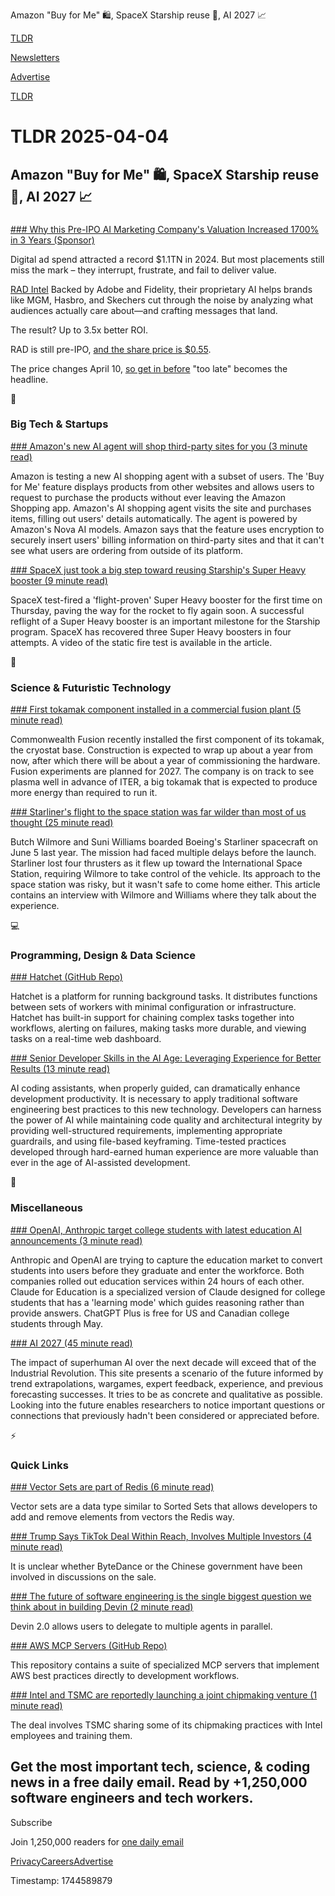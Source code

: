 Amazon "Buy for Me" 🛍, SpaceX Starship reuse 🚀, AI 2027 📈

[TLDR](/)

[Newsletters](/newsletters)

[Advertise](https://advertise.tldr.tech/)

[TLDR](/)

# TLDR 2025-04-04

## Amazon "Buy for Me" 🛍, SpaceX Starship reuse 🚀, AI 2027 📈

### 

[### Why this Pre-IPO AI Marketing Company's Valuation Increased 1700% in 3 Years (Sponsor)](https://invest.radintel.ai/?utm_source=email&amp;utm_medium=paid-partnership_&amp;utm_campaign=partnershiprad000055__15668663975)

Digital ad spend attracted a record $1.1TN in 2024. But most placements still miss the mark – they interrupt, frustrate, and fail to deliver value.

[RAD Intel](https://invest.radintel.ai/?utm_source=email&utm_medium=paid-partnership_&utm_campaign=partnershiprad000055__15668663975) Backed by Adobe and Fidelity, their proprietary AI helps brands like MGM, Hasbro, and Skechers cut through the noise by analyzing what audiences actually care about—and crafting messages that land.

The result? Up to 3.5x better ROI.

RAD is still pre-IPO, [and the share price is $0.55](https://invest.radintel.ai/?utm_source=email&utm_medium=paid-partnership_&utm_campaign=partnershiprad000055__15668663975).

The price changes April 10, [so get in before](https://invest.radintel.ai/?utm_source=email&utm_medium=paid-partnership_&utm_campaign=partnershiprad000055__15668663975) "too late" becomes the headline.

📱

### Big Tech & Startups

[### Amazon's new AI agent will shop third-party sites for you (3 minute read)](https://techcrunch.com/2025/04/03/amazons-new-ai-agent-will-shop-third-party-stores-for-you/?utm_source=tldrnewsletter)

Amazon is testing a new AI shopping agent with a subset of users. The 'Buy for Me' feature displays products from other websites and allows users to request to purchase the products without ever leaving the Amazon Shopping app. Amazon's AI shopping agent visits the site and purchases items, filling out users' details automatically. The agent is powered by Amazon's Nova AI models. Amazon says that the feature uses encryption to securely insert users' billing information on third-party sites and that it can't see what users are ordering from outside of its platform.

[### SpaceX just took a big step toward reusing Starship's Super Heavy booster (9 minute read)](https://arstechnica.com/space/2025/04/spacex-just-took-a-big-step-toward-reusing-starships-super-heavy-booster/?utm_source=tldrnewsletter)

SpaceX test-fired a 'flight-proven' Super Heavy booster for the first time on Thursday, paving the way for the rocket to fly again soon. A successful reflight of a Super Heavy booster is an important milestone for the Starship program. SpaceX has recovered three Super Heavy boosters in four attempts. A video of the static fire test is available in the article.

🚀

### Science & Futuristic Technology

[### First tokamak component installed in a commercial fusion plant (5 minute read)](https://arstechnica.com/science/2025/04/commercial-fusion-power-companies-moving-toward-test-systems/?utm_source=tldrnewsletter)

Commonwealth Fusion recently installed the first component of its tokamak, the cryostat base. Construction is expected to wrap up about a year from now, after which there will be about a year of commissioning the hardware. Fusion experiments are planned for 2027. The company is on track to see plasma well in advance of ITER, a big tokamak that is expected to produce more energy than required to run it.

[### Starliner's flight to the space station was far wilder than most of us thought (25 minute read)](https://arstechnica.com/space/2025/04/the-harrowing-story-of-what-flying-starliner-was-like-when-its-thrusters-failed/?utm_source=tldrnewsletter)

Butch Wilmore and Suni Williams boarded Boeing's Starliner spacecraft on June 5 last year. The mission had faced multiple delays before the launch. Starliner lost four thrusters as it flew up toward the International Space Station, requiring Wilmore to take control of the vehicle. Its approach to the space station was risky, but it wasn't safe to come home either. This article contains an interview with Wilmore and Williams where they talk about the experience.

💻

### Programming, Design & Data Science

[### Hatchet (GitHub Repo)](https://github.com/hatchet-dev/hatchet?utm_source=tldrnewsletter)

Hatchet is a platform for running background tasks. It distributes functions between sets of workers with minimal configuration or infrastructure. Hatchet has built-in support for chaining complex tasks together into workflows, alerting on failures, making tasks more durable, and viewing tasks on a real-time web dashboard.

[### Senior Developer Skills in the AI Age: Leveraging Experience for Better Results (13 minute read)](https://manuel.kiessling.net/2025/03/31/how-seasoned-developers-can-achieve-great-results-with-ai-coding-agents/?utm_source=tldrnewsletter)

AI coding assistants, when properly guided, can dramatically enhance development productivity. It is necessary to apply traditional software engineering best practices to this new technology. Developers can harness the power of AI while maintaining code quality and architectural integrity by providing well-structured requirements, implementing appropriate guardrails, and using file-based keyframing. Time-tested practices developed through hard-earned human experience are more valuable than ever in the age of AI-assisted development.

🎁

### Miscellaneous

[### OpenAI, Anthropic target college students with latest education AI announcements (3 minute read)](https://www.cnbc.com/2025/04/03/openai-anthropic-target-college-students-with-education-ai-services.html?utm_source=tldrnewsletter)

Anthropic and OpenAI are trying to capture the education market to convert students into users before they graduate and enter the workforce. Both companies rolled out education services within 24 hours of each other. Claude for Education is a specialized version of Claude designed for college students that has a 'learning mode' which guides reasoning rather than provide answers. ChatGPT Plus is free for US and Canadian college students through May.

[### AI 2027 (45 minute read)](https://ai-2027.com/?utm_source=tldrnewsletter)

The impact of superhuman AI over the next decade will exceed that of the Industrial Revolution. This site presents a scenario of the future informed by trend extrapolations, wargames, expert feedback, experience, and previous forecasting successes. It tries to be as concrete and qualitative as possible. Looking into the future enables researchers to notice important questions or connections that previously hadn't been considered or appreciated before.

⚡

### Quick Links

[### Vector Sets are part of Redis (6 minute read)](https://antirez.com/news/149?utm_source=tldrnewsletter)

Vector sets are a data type similar to Sorted Sets that allows developers to add and remove elements from vectors the Redis way.

[### Trump Says TikTok Deal Within Reach, Involves Multiple Investors (4 minute read)](https://www.bloomberg.com/news/articles/2025-04-03/trump-says-tiktok-deal-within-reach-involves-multiple-investors?accessToken=eyJhbGciOiJIUzI1NiIsInR5cCI6IkpXVCJ9.eyJzb3VyY2UiOiJTdWJzY3JpYmVyR2lmdGVkQXJ0aWNsZSIsImlhdCI6MTc0MzczMjM5NiwiZXhwIjoxNzQ0MzM3MTk2LCJhcnRpY2xlSWQiOiJTVTVUQUxUMEFGQjQwMCIsImJjb25uZWN0SWQiOiI2NTc1NjkyN0UwMkM0N0MwQkQ0MDNEQTJGMEUyNzIyMyJ9.jKvRZ_3lMe4hKbUy3ar1Up1z4f-BcVdi66htPrnveos&utm_source=tldrnewsletter)

It is unclear whether ByteDance or the Chinese government have been involved in discussions on the sale.

[### The future of software engineering is the single biggest question we think about in building Devin (2 minute read)](https://threadreaderapp.com/thread/1907895415263080681.html?utm_source=tldrnewsletter)

Devin 2.0 allows users to delegate to multiple agents in parallel.

[### AWS MCP Servers (GitHub Repo)](https://github.com/awslabs/mcp?utm_source=tldrnewsletter)

This repository contains a suite of specialized MCP servers that implement AWS best practices directly to development workflows.

[### Intel and TSMC are reportedly launching a joint chipmaking venture (1 minute read)](https://techcrunch.com/2025/04/03/intel-and-tsmc-are-reportedly-launching-a-joint-chipmaking-venture/?utm_source=tldrnewsletter)

The deal involves TSMC sharing some of its chipmaking practices with Intel employees and training them.

## Get the most important tech, science, & coding news in a free daily email. Read by +1,250,000 software engineers and tech workers.

Subscribe

Join 1,250,000 readers for [one daily email](/api/latest/tech)

[Privacy](/privacy)[Careers](https://jobs.ashbyhq.com/tldr.tech)[Advertise](/tech/advertise)

Timestamp: 1744589879